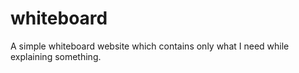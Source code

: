 # whiteboard

A simple whiteboard website which contains only what I need while explaining something.
